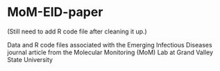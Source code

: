 # MoM-EID-paper

(Still need to add R code file after cleaning it up.)

Data and R code files associated with the Emerging Infectious Diseases journal article from the Molecular Monitoring (MoM) Lab at Grand Valley State University
